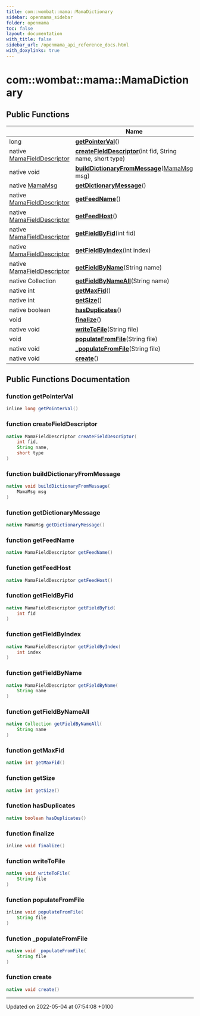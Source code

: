 ```yaml
---
title: com::wombat::mama::MamaDictionary
sidebar: openmama_sidebar
folder: openmama
toc: false
layout: documentation
with_title: false
sidebar_url: /openmama_api_reference_docs.html
with_doxylinks: true
---
```


# com::wombat::mama::MamaDictionary





## Public Functions

|                | Name           |
| -------------- | -------------- |
| long | **[getPointerVal](classcom_1_1wombat_1_1mama_1_1MamaDictionary.html#function-getpointerval)**() |
| native [MamaFieldDescriptor](classcom_1_1wombat_1_1mama_1_1MamaFieldDescriptor.html) | **[createFieldDescriptor](classcom_1_1wombat_1_1mama_1_1MamaDictionary.html#function-createfielddescriptor)**(int fid, String name, short type) |
| native void | **[buildDictionaryFromMessage](classcom_1_1wombat_1_1mama_1_1MamaDictionary.html#function-builddictionaryfrommessage)**([MamaMsg](classcom_1_1wombat_1_1mama_1_1MamaMsg.html) msg) |
| native [MamaMsg](classcom_1_1wombat_1_1mama_1_1MamaMsg.html) | **[getDictionaryMessage](classcom_1_1wombat_1_1mama_1_1MamaDictionary.html#function-getdictionarymessage)**() |
| native [MamaFieldDescriptor](classcom_1_1wombat_1_1mama_1_1MamaFieldDescriptor.html) | **[getFeedName](classcom_1_1wombat_1_1mama_1_1MamaDictionary.html#function-getfeedname)**() |
| native [MamaFieldDescriptor](classcom_1_1wombat_1_1mama_1_1MamaFieldDescriptor.html) | **[getFeedHost](classcom_1_1wombat_1_1mama_1_1MamaDictionary.html#function-getfeedhost)**() |
| native [MamaFieldDescriptor](classcom_1_1wombat_1_1mama_1_1MamaFieldDescriptor.html) | **[getFieldByFid](classcom_1_1wombat_1_1mama_1_1MamaDictionary.html#function-getfieldbyfid)**(int fid) |
| native [MamaFieldDescriptor](classcom_1_1wombat_1_1mama_1_1MamaFieldDescriptor.html) | **[getFieldByIndex](classcom_1_1wombat_1_1mama_1_1MamaDictionary.html#function-getfieldbyindex)**(int index) |
| native [MamaFieldDescriptor](classcom_1_1wombat_1_1mama_1_1MamaFieldDescriptor.html) | **[getFieldByName](classcom_1_1wombat_1_1mama_1_1MamaDictionary.html#function-getfieldbyname)**(String name) |
| native Collection | **[getFieldByNameAll](classcom_1_1wombat_1_1mama_1_1MamaDictionary.html#function-getfieldbynameall)**(String name) |
| native int | **[getMaxFid](classcom_1_1wombat_1_1mama_1_1MamaDictionary.html#function-getmaxfid)**() |
| native int | **[getSize](classcom_1_1wombat_1_1mama_1_1MamaDictionary.html#function-getsize)**() |
| native boolean | **[hasDuplicates](classcom_1_1wombat_1_1mama_1_1MamaDictionary.html#function-hasduplicates)**() |
| void | **[finalize](classcom_1_1wombat_1_1mama_1_1MamaDictionary.html#function-finalize)**() |
| native void | **[writeToFile](classcom_1_1wombat_1_1mama_1_1MamaDictionary.html#function-writetofile)**(String file) |
| void | **[populateFromFile](classcom_1_1wombat_1_1mama_1_1MamaDictionary.html#function-populatefromfile)**(String file) |
| native void | **[_populateFromFile](classcom_1_1wombat_1_1mama_1_1MamaDictionary.html#function--populatefromfile)**(String file) |
| native void | **[create](classcom_1_1wombat_1_1mama_1_1MamaDictionary.html#function-create)**() |

## Public Functions Documentation

### function getPointerVal

```java
inline long getPointerVal()
```


### function createFieldDescriptor

```java
native MamaFieldDescriptor createFieldDescriptor(
    int fid,
    String name,
    short type
)
```


### function buildDictionaryFromMessage

```java
native void buildDictionaryFromMessage(
    MamaMsg msg
)
```


### function getDictionaryMessage

```java
native MamaMsg getDictionaryMessage()
```


### function getFeedName

```java
native MamaFieldDescriptor getFeedName()
```


### function getFeedHost

```java
native MamaFieldDescriptor getFeedHost()
```


### function getFieldByFid

```java
native MamaFieldDescriptor getFieldByFid(
    int fid
)
```


### function getFieldByIndex

```java
native MamaFieldDescriptor getFieldByIndex(
    int index
)
```


### function getFieldByName

```java
native MamaFieldDescriptor getFieldByName(
    String name
)
```


### function getFieldByNameAll

```java
native Collection getFieldByNameAll(
    String name
)
```


### function getMaxFid

```java
native int getMaxFid()
```


### function getSize

```java
native int getSize()
```


### function hasDuplicates

```java
native boolean hasDuplicates()
```


### function finalize

```java
inline void finalize()
```


### function writeToFile

```java
native void writeToFile(
    String file
)
```


### function populateFromFile

```java
inline void populateFromFile(
    String file
)
```


### function _populateFromFile

```java
native void _populateFromFile(
    String file
)
```


### function create

```java
native void create()
```


-------------------------------

Updated on 2022-05-04 at 07:54:08 +0100